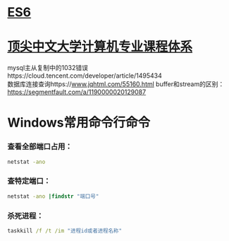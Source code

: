 # [ES6](http://es6.ruanyifeng.com/)
# [顶尖中文大学计算机专业课程体系](https://study.163.com/curricula/cs.htm) 
  
mysql主从复制中的1032错误https://cloud.tencent.com/developer/article/1495434  
数据库连接查询https://www.jqhtml.com/55160.html
buffer和stream的区别：https://segmentfault.com/a/1190000020129087


# Windows常用命令行命令
### 查看全部端口占用：
```cmd
netstat -ano
```
### 查特定端口：
```cmd
netstat -ano |findstr "端口号"
```
### 杀死进程：
``` cmd
taskkill /f /t /im "进程id或者进程名称"
```
